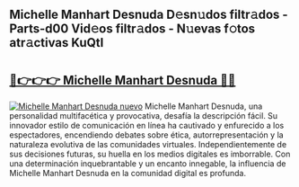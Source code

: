 ## Michelle Manhart Desnuda D𝚎sn𝚞dos filtr𝚊dos - Parts-d00 Vid𝚎os filtr𝚊dos - N𝚞evas f𝚘tos atr𝚊ctivas KuQtI

# <h2><a href="http://mb8ubc1.tromn.icu/?c=Michelle+Manhart+Desnuda">🔗👉👉👉 Michelle Manhart Desnuda 🔗🔗</a></h2>

[![Michelle Manhart Desnuda nuevo](https://i.imgur.com/pEAQMta.gif)](http://mb8ubc1.tromn.icu/?c=Michelle+Manhart+Desnuda)
Michelle Manhart Desnuda, una personalidad multifacética y provocativa, desafía la descripción fácil. Su innovador estilo de comunicación en línea ha cautivado y enfurecido a los espectadores, encendiendo debates sobre ética, autorrepresentación y la naturaleza evolutiva de las comunidades virtuales. Independientemente de sus decisiones futuras, su huella en los medios digitales es imborrable. Con una determinación inquebrantable y un encanto innegable, la influencia de Michelle Manhart Desnuda en la comunidad digital es profunda.
